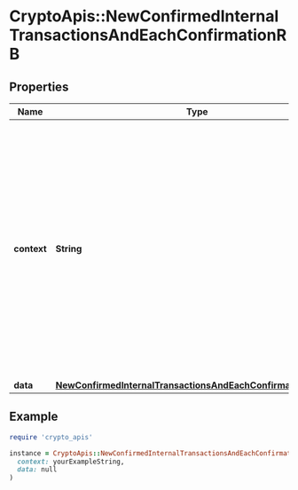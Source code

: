 # CryptoApis::NewConfirmedInternalTransactionsAndEachConfirmationRB

## Properties

| Name | Type | Description | Notes |
| ---- | ---- | ----------- | ----- |
| **context** | **String** | In batch situations the user can use the context to correlate responses with requests. This property is present regardless of whether the response was successful or returned as an error. &#x60;context&#x60; is specified by the user. | [optional] |
| **data** | [**NewConfirmedInternalTransactionsAndEachConfirmationRBData**](NewConfirmedInternalTransactionsAndEachConfirmationRBData.md) |  |  |

## Example

```ruby
require 'crypto_apis'

instance = CryptoApis::NewConfirmedInternalTransactionsAndEachConfirmationRB.new(
  context: yourExampleString,
  data: null
)
```

